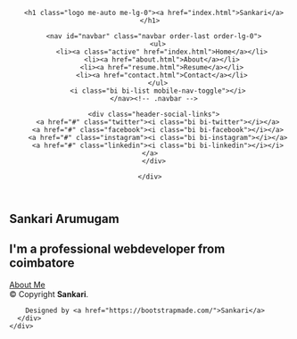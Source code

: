 <!DOCTYPE html>
<html lang="en">

<head>
  <meta charset="utf-8">
  <meta content="width=device-width, initial-scale=1.0" name="viewport">

  <title>Sankari</title>
  <meta content="" name="description">
  <meta content="" name="keywords">

  <!-- Favicons -->
  <link href="assets/img/favicon.png" rel="icon">
  <link href="assets/img/apple-touch-icon.png" rel="apple-touch-icon">

  <!-- Google Fonts -->
  <link href="https://fonts.googleapis.com/css?family=Open+Sans:300,300i,400,400i,600,600i,700,700i|Raleway:300,300i,400,400i,500,500i,600,600i,700,700i|Poppins:300,300i,400,400i,500,500i,600,600i,700,700i" rel="stylesheet">

  <!-- Vendor CSS Files -->
  <link href="assets/vendor/aos/aos.css" rel="stylesheet">
  <link href="assets/vendor/bootstrap/css/bootstrap.min.css" rel="stylesheet">
  <link href="assets/vendor/bootstrap-icons/bootstrap-icons.css" rel="stylesheet">
  <link href="assets/vendor/boxicons/css/boxicons.min.css" rel="stylesheet">
  <link href="assets/vendor/glightbox/css/glightbox.min.css" rel="stylesheet">
  <link href="assets/vendor/swiper/swiper-bundle.min.css" rel="stylesheet">

  <!-- Template Main CSS File -->
  <link href="assets/css/style.css" rel="stylesheet">

</head>

<body>

  <!-- ======= Header ======= -->
  <header id="header" class="fixed-top">
    <div class="container-fluid d-flex justify-content-between align-items-center">

      <h1 class="logo me-auto me-lg-0"><a href="index.html">Sankari</a></h1>

      <nav id="navbar" class="navbar order-last order-lg-0">
        <ul>
          <li><a class="active" href="index.html">Home</a></li>
          <li><a href="about.html">About</a></li>
          <li><a href="resume.html">Resume</a></li>
          <li><a href="contact.html">Contact</a></li>
        </ul>
        <i class="bi bi-list mobile-nav-toggle"></i>
      </nav><!-- .navbar -->

      <div class="header-social-links">
        <a href="#" class="twitter"><i class="bi bi-twitter"></i></a>
        <a href="#" class="facebook"><i class="bi bi-facebook"></i></a>
        <a href="#" class="instagram"><i class="bi bi-instagram"></i></a>
        <a href="#" class="linkedin"><i class="bi bi-linkedin"></i></i></a>
      </div>

    </div>

  </header><!-- End Header -->

  <!-- ======= Hero Section ======= -->
  <section id="hero" class="d-flex align-items-center">
    <div class="container d-flex flex-column align-items-center" data-aos="zoom-in" data-aos-delay="100">
      <h1>Sankari Arumugam</h1>
      <h2>I'm a professional webdeveloper from coimbatore</h2>
      <a href="about.html" class="btn-about">About Me</a>
    </div>
  </section><!-- End Hero -->

  <!-- ======= Footer ======= -->
  <footer id="footer">
    <div class="container">
      <div class="copyright">
        &copy; Copyright <strong><span>Sankari</span></strong>. 
      </div>
      <div class="credits">

        Designed by <a href="https://bootstrapmade.com/">Sankari</a>
      </div>
    </div>
  </footer><!-- End  Footer -->

  <div id="preloader"></div>
  <a href="#" class="back-to-top d-flex align-items-center justify-content-center"><i class="bi bi-arrow-up-short"></i></a>

  <!-- Vendor JS Files -->
  <script src="assets/vendor/purecounter/purecounter_vanilla.js"></script>
  <script src="assets/vendor/aos/aos.js"></script>
  <script src="assets/vendor/bootstrap/js/bootstrap.bundle.min.js"></script>
  <script src="assets/vendor/glightbox/js/glightbox.min.js"></script>
  <script src="assets/vendor/isotope-layout/isotope.pkgd.min.js"></script>
  <script src="assets/vendor/swiper/swiper-bundle.min.js"></script>
  <script src="assets/vendor/waypoints/noframework.waypoints.js"></script>
  <script src="assets/vendor/php-email-form/validate.js"></script>

  <!-- Template Main JS File -->
  <script src="assets/js/main.js"></script>

</body>

</html>
